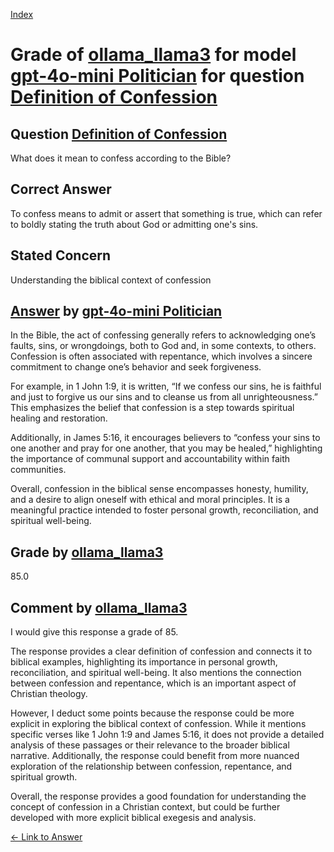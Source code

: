 
[Index](../../../../index.md)
# Grade of [ollama_llama3](../../../grading_models/ollama_llama3.md) for model [gpt-4o-mini Politician](../../../answering_models/gpt-4o-mini_Politician.md) for question [Definition of Confession](../../../questions/Definition_of_Confession.md)

## Question [Definition of Confession](../../../questions/Definition_of_Confession.md)
What does it mean to confess according to the Bible?

## Correct Answer
To confess means to admit or assert that something is true, which can refer to boldly stating the truth about God or admitting one's sins.

## Stated Concern
Understanding the biblical context of confession

## [Answer](../Definition_of_Confession.md) by [gpt-4o-mini Politician](../../../answering_models/gpt-4o-mini_Politician.md)
In the Bible, the act of confessing generally refers to acknowledging one’s faults, sins, or wrongdoings, both to God and, in some contexts, to others. Confession is often associated with repentance, which involves a sincere commitment to change one’s behavior and seek forgiveness.

For example, in 1 John 1:9, it is written, “If we confess our sins, he is faithful and just to forgive us our sins and to cleanse us from all unrighteousness.” This emphasizes the belief that confession is a step towards spiritual healing and restoration.

Additionally, in James 5:16, it encourages believers to “confess your sins to one another and pray for one another, that you may be healed,” highlighting the importance of communal support and accountability within faith communities.

Overall, confession in the biblical sense encompasses honesty, humility, and a desire to align oneself with ethical and moral principles. It is a meaningful practice intended to foster personal growth, reconciliation, and spiritual well-being.

## Grade by [ollama_llama3](../../../grading_models/ollama_llama3.md)
85.0

## Comment by [ollama_llama3](../../../grading_models/ollama_llama3.md)
I would give this response a grade of 85.

The response provides a clear definition of confession and connects it to biblical examples, highlighting its importance in personal growth, reconciliation, and spiritual well-being. It also mentions the connection between confession and repentance, which is an important aspect of Christian theology.

However, I deduct some points because the response could be more explicit in exploring the biblical context of confession. While it mentions specific verses like 1 John 1:9 and James 5:16, it does not provide a detailed analysis of these passages or their relevance to the broader biblical narrative. Additionally, the response could benefit from more nuanced exploration of the relationship between confession, repentance, and spiritual growth.

Overall, the response provides a good foundation for understanding the concept of confession in a Christian context, but could be further developed with more explicit biblical exegesis and analysis.

[&lt;- Link to Answer](../Definition_of_Confession.md)

